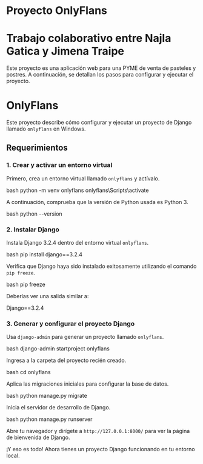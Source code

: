# Proyecto OnlyFlans
# Trabajo colaborativo entre Najla Gatica y Jimena Traipe

Este proyecto es una aplicación web para una PYME de venta de pasteles y postres. A continuación, se detallan los pasos para configurar y ejecutar el proyecto.


# OnlyFlans

Este proyecto describe cómo configurar y ejecutar un proyecto de Django llamado `onlyflans` en Windows.

## Requerimientos

### 1. Crear y activar un entorno virtual

Primero, crea un entorno virtual llamado `onlyflans` y actívalo.

bash
python -m venv onlyflans
onlyflans\Scripts\activate

A continuación, comprueba que la versión de Python usada es Python 3.

bash
python --version

### 2. Instalar Django

Instala Django 3.2.4 dentro del entorno virtual `onlyflans`.

bash
pip install django==3.2.4

Verifica que Django haya sido instalado exitosamente utilizando el comando `pip freeze`.

bash
pip freeze

Deberías ver una salida similar a:


Django==3.2.4

### 3. Generar y configurar el proyecto Django

Usa `django-admin` para generar un proyecto llamado `onlyflans`.

bash
django-admin startproject onlyflans

Ingresa a la carpeta del proyecto recién creado.

bash
cd onlyflans

Aplica las migraciones iniciales para configurar la base de datos.

bash
python manage.py migrate

Inicia el servidor de desarrollo de Django.

bash
python manage.py runserver

Abre tu navegador y dirígete a `http://127.0.0.1:8000/` para ver la página de bienvenida de Django.

¡Y eso es todo! Ahora tienes un proyecto Django funcionando en tu entorno local.








